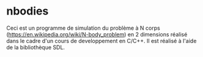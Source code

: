 # nbodies
Ceci est un programme de simulation du problème à N corps (https://en.wikipedia.org/wiki/N-body_problem) en 2 dimensions réalisé dans le cadre d'un cours de developpement en C/C++. Il est réalisé à l'aide de la bibliothèque SDL.
